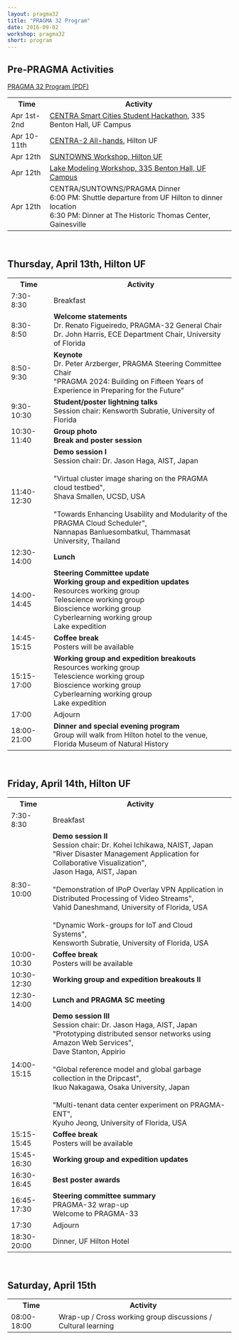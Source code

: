 ```yaml
---
layout: pragma32
title: "PRAGMA 32 Program"
date: 2016-09-02
workshop: pragma32
short: program
---
```



## Pre-PRAGMA Activities 

<a href="http://www.pragma-grid.net/images/pragma32/Pragma32Program.pdf" target="_blank">PRAGMA 32 Program (PDF)</a>
 
<table class="program32">
  <tr>
    <th>Time</th>
    <th>Activity</th>
  </tr>
     <td>Apr 1st-2nd</td>
     <td><a href="http://www.globalcentra.org/hackathon2017/">CENTRA Smart Cities Student Hackathon</a>, 335 Benton Hall, UF Campus</td>
  <tr>
    <td>Apr 10-11th</td>
    <td><a href="http://www.globalcentra.org/centra2">CENTRA-2 All-hands</a>, Hilton UF</td>
  </tr>
  <tr>
    <td>Apr 12th</td>
    <td><a href="http://www.globalcentra.org/suntowns2017/">SUNTOWNS Workshop, Hilton UF</a></td>
  </tr>
  <tr> 
    <td>Apr 12th</td>
    <td><a href="http://www.pragma-grid.net/pragma32-lake-workshop/">Lake Modeling Workshop, 335 Benton Hall, UF Campus</a></td>
  </tr>
  <tr>
    <td>Apr 12th</td>
    <td>CENTRA/SUNTOWNS/PRAGMA Dinner
        <br>6:00 PM: Shuttle departure from UF Hilton to dinner location
        <br>6:30 PM: Dinner at The Historic Thomas Center, Gainesville</td>
  </tr>
</table>


<br>
 
 
## Thursday, April 13th, Hilton UF

<table class="program32">
  <tr>
    <th>Time</th>
    <th>Activity</th>
  </tr>
  <tr>
    <td>7:30-8:30</td>
    <td>Breakfast</td>
  </tr>
  <tr>
    <td>8:30-8:50</td>
    <td><strong>Welcome statements</strong>
        <br>Dr. Renato Figueiredo, PRAGMA-32 General Chair
        <br>Dr. John Harris, ECE Department Chair, University of Florida</td>
  </tr>
  <tr>
    <td>8:50-9:30</td>
    <td><strong>Keynote</strong>
        <br>Dr. Peter Arzberger, PRAGMA Steering Committee Chair
        <br>"PRAGMA 2024: Building on Fifteen Years of Experience in Preparing for the Future"</td>
  </tr>
  <tr>
    <td>9:30-10:30</td>
    <td><strong>Student/poster lightning talks</strong>
        <br>Session chair: Kensworth Subratie, University of Florida</td>
  </tr>
  <tr>
    <td>10:30-11:40</td>
    <td><strong>Group photo</strong>
        <br><strong>Break and poster session</strong></td>
  </tr>
  <tr>
    <td>11:40-12:30</td>
    <td><strong>Demo session I</strong>
        <br>Session chair: Dr. Jason Haga, AIST, Japan
        <br>
        <br>"Virtual cluster image sharing on the PRAGMA cloud testbed", 
        <br>Shava Smallen, UCSD, USA
        <br>
        <br>"Towards Enhancing Usability and Modularity of the PRAGMA Cloud Scheduler",
        <br>Nannapas Banluesombatkul, Thammasat University, Thailand</td>
  </tr>
  <tr>
    <td>12:30-14:00</td>
    <td><strong>Lunch</strong></td>
  </tr>
  <tr>
    <td>14:00-14:45</td>
    <td><strong>Steering Committee update
        <br>Working group and expedition updates</strong>
        <br>Resources working group
        <br>Telescience working group
        <br>Bioscience working group
        <br>Cyberlearning working group
        <br>Lake expedition
        </td>
  </tr>
  <tr>
    <td>14:45-15:15</td>
    <td><strong>Coffee break</strong>
        <br>Posters will be available</td>
  </tr>
  <tr>
    <td>15:15-17:00</td>
    <td><strong>Working group and expedition breakouts</strong>
        <br>Resources working group
        <br>Telescience working group
        <br>Bioscience working group
        <br>Cyberlearning working group
        <br>Lake expedition
        </td>
  </tr>
  <tr>
    <td>17:00</td>
    <td>Adjourn</td>
  </tr>
  <tr>
    <td>18:00-21:00</td>
    <td><strong>Dinner and special evening program</strong>
        <br>Group will walk from Hilton hotel to the venue,
        <br>Florida Museum of Natural History</td>
  </tr>
</table> 


<br>


## Friday, April 14th, Hilton UF
 
<table class="program32">
  <tr>
    <th>Time</th>
    <th>Activity</th>
  </tr>
  <tr>
    <td>7:30-8:30</td>
    <td>Breakfast</td>
  </tr>
  <tr>
    <td>8:30-10:00</td>
    <td><strong>Demo session II</strong>
        <br>Session chair: Dr. Kohei Ichikawa, NAIST, Japan
        <br>"River Disaster Management Application for Collaborative Visualization",
        <br>Jason Haga, AIST, Japan
        <br>
        <br>"Demonstration of IPoP Overlay VPN Application in Distributed Processing of Video Streams",
        <br>Vahid Daneshmand, University of Florida, USA
        <br>
        <br>"Dynamic Work-groups for IoT and Cloud Systems",
        <br>Kensworth Subratie, University of Florida, USA</td>
  </tr>
  <tr>
    <td>10:00-10:30</td>
    <td><strong>Coffee break</strong>
        <br>Posters will be available</td>
  </tr>
  <tr>
    <td>10:30-12:30</td>
    <td><strong>Working group and expedition breakouts II</strong></td>
  </tr>
  <tr>
    <td>12:30-14:00</td>
    <td><strong>Lunch and PRAGMA SC meeting</strong></td>
  </tr>
  <tr>
    <td>14:00-15:15</td>
    <td><strong>Demo session III</strong>
        <br>Session chair: Dr. Jason Haga, AIST, Japan
        <br>"Prototyping distributed sensor networks using Amazon Web Services",
        <br>Dave Stanton, Appirio
        <br>
        <br>"Global reference model and global garbage collection in the Dripcast",
        <br>Ikuo Nakagawa, Osaka University, Japan
        <br>
        <br>"Multi-tenant data center experiment on PRAGMA-ENT",
        <br>Kyuho Jeong, University of Florida, USA</td>
  </tr>
  <tr>
    <td>15:15-15:45</td>
    <td><strong>Coffee break</strong>
        <br>Posters will be available</td>
  </tr>
  <tr>
    <td>15:45-16:30</td>
    <td><strong>Working group and expedition updates</strong></td>
  </tr>
  <tr>
    <td>16:30-16:45</td>
    <td><strong>Best poster awards</strong></td>
  </tr>
  <tr>
    <td>16:45-17:30</td>
    <td><strong>Steering committee summary</strong>
        <br>PRAGMA-32 wrap-up
        <br>Welcome to PRAGMA-33</td>
  </tr>
  <tr>
    <td>17:30</td>
    <td>Adjourn</td>
  </tr>
  <tr>
    <td>18:30-20:00</td>
    <td>Dinner, UF Hilton Hotel</td>
  </tr>
</table>
 

<br>

 
## Saturday, April 15th

<table class="program32">
  <tr>
    <th>Time</th>
    <th>Activity</th>
  </tr>
  <tr>
    <td>08:00-18:00</td>
    <td>Wrap-up / Cross working group discussions / Cultural learning</td>
  </tr>
</table> 
 


